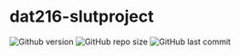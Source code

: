 # dat216-slutproject


![Github version](https://img.shields.io/badge/version-0.0.1-darkblue?style=flat-square)
![GitHub repo size](https://img.shields.io/github/repo-size/erikpersson0884/dat216-slutprojekt?color=blue&style=flat-square)
![GitHub last commit](https://img.shields.io/github/last-commit/erikpersson0884/dat216-slutprojekt?color=darkgreen&style=flat-square)


